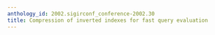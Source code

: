 ```yaml
---
anthology_id: 2002.sigirconf_conference-2002.30
title: Compression of inverted indexes for fast query evaluation
---
```

